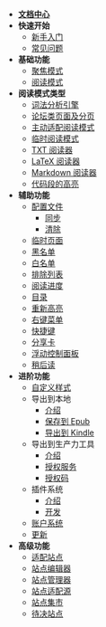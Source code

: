 * [**文档中心**](Home.md)
* **快速开始**
  * [新手入门](入门指南（-操作指引-）)
  * [常见问题](FAQ)
* **基础功能**
  * [聚焦模式](聚焦模式.md)
  * [阅读模式](阅读模式.md)
* **阅读模式类型**
  * [词法分析引擎](词法分析引擎)
  * [论坛类页面及分页](论坛类页面及分页)
  * [主动适配阅读模式](主动适配阅读模式)
  * [临时阅读模式](临时阅读模式)
  * [TXT 阅读器](TXT-阅读器)
  * [LaTeX 阅读器](词法分析引擎?id=LaTeX-识别)
  * [Markdown 阅读器](词法分析引擎?id=Markdown-识别)
  * [代码段的高亮](词法分析引擎?id=代码段的高亮)
* **辅助功能**
  * [配置文件](配置文件)
    * [同步](同步)
    * [清除](清除)
  * [临时页面](临时页面)
  * [黑名单](http://ksria.com/simpread/docs/#/FAQ?id=黑名单)
  * [白名单](http://ksria.com/simpread/docs/#/FAQ?id=白名单)
  * [排除列表](http://ksria.com/simpread/docs/#/FAQ?id=排除列表)
  * [阅读进度](阅读进度)
  * [目录](目录)
  * [重新高亮](重新高亮)
  * [右键菜单](右键菜单)
  * [快捷键](快捷键)
  * [分享卡](分享卡)
  * [浮动控制面板](浮动控制面板（FAP）与浮动控制栏（FAB）)
  * [稍后读](稍后读)
* **进阶功能**
  * [自定义样式](自定义样式)
  * 导出到本地
    * [介绍](保存到本地)
    * [保存到 Epub](发送到-Epub)
    * [导出到 Kindle](发送到-Kindle)
  * 导出到生产力工具
    * [介绍](导出到生产力工具)
    * [授权服务](授权服务)
    * [授权码](授权服务?id=授权码)
  * 插件系统
    * [介绍](插件系统)
    * [开发](插件编写)
  * [账户系统](账户系统)
  * [更新](更新)
* **高级功能**
  * [适配站点](适配站点)
  * [站点编辑器](站点编辑器)
  * [站点管理器](站点管理器)
  * [站点适配源](站点适配源)
  * [站点集市](站点集市)
  * [待决站点](待决站点)